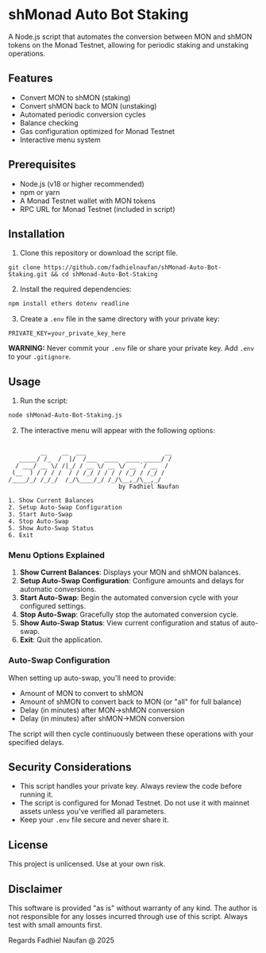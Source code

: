 # shMonad Auto Bot Staking

A Node.js script that automates the conversion between MON and shMON tokens on the Monad Testnet, allowing for periodic staking and unstaking operations.

## Features

- Convert MON to shMON (staking)
- Convert shMON back to MON (unstaking)
- Automated periodic conversion cycles
- Balance checking
- Gas configuration optimized for Monad Testnet
- Interactive menu system

## Prerequisites

- Node.js (v18 or higher recommended)
- npm or yarn
- A Monad Testnet wallet with MON tokens
- RPC URL for Monad Testnet (included in script)

## Installation

1. Clone this repository or download the script file.
```
git clone https://github.com/fadhielnaufan/shMonad-Auto-Bot-Staking.git && cd shMonad-Auto-Bot-Staking
```

2. Install the required dependencies:
```bash
npm install ethers dotenv readline
```

3. Create a `.env` file in the same directory with your private key:
```
PRIVATE_KEY=your_private_key_here
```

**WARNING:** Never commit your `.env` file or share your private key. Add `.env` to your `.gitignore`.

## Usage

1. Run the script:
```bash
node shMonad-Auto-Bot-Staking.js
```

2. The interactive menu will appear with the following options:

```

         __    __  ___                      __
   _____/ /_  /  |/  /___  ____  ____ _____/ /
  / ___/ __ \/ /|_/ / __ \/ __ \/ __ `/ __  / 
 (__  ) / / / /  / / /_/ / / / / /_/ / /_/ /  
/____/_/ /_/_/  /_/\____/_/ /_/\__,_/\__,_/   
                               by Fadhiel Naufan               

1. Show Current Balances
2. Setup Auto-Swap Configuration
3. Start Auto-Swap
4. Stop Auto-Swap
5. Show Auto-Swap Status
6. Exit
```

### Menu Options Explained

1. **Show Current Balances**: Displays your MON and shMON balances.
2. **Setup Auto-Swap Configuration**: Configure amounts and delays for automatic conversions.
3. **Start Auto-Swap**: Begin the automated conversion cycle with your configured settings.
4. **Stop Auto-Swap**: Gracefully stop the automated conversion cycle.
5. **Show Auto-Swap Status**: View current configuration and status of auto-swap.
6. **Exit**: Quit the application.

### Auto-Swap Configuration

When setting up auto-swap, you'll need to provide:
- Amount of MON to convert to shMON
- Amount of shMON to convert back to MON (or "all" for full balance)
- Delay (in minutes) after MON→shMON conversion
- Delay (in minutes) after shMON→MON conversion

The script will then cycle continuously between these operations with your specified delays.

## Security Considerations

- This script handles your private key. Always review the code before running it.
- The script is configured for Monad Testnet. Do not use it with mainnet assets unless you've verified all parameters.
- Keep your `.env` file secure and never share it.

## License

This project is unlicensed. Use at your own risk.

## Disclaimer

This software is provided "as is" without warranty of any kind. The author is not responsible for any losses incurred through use of this script. Always test with small amounts first.

Regards Fadhiel Naufan @ 2025
